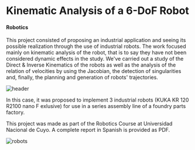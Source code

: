 # Kinematic Analysis of a 6-DoF Robot
#### Robotics
This project consisted of proposing an industrial application and seeing its possible realization through the use of industrial robots. The work focused mainly on kinematic analysis of the robot, that is to say they have not been considered dynamic effects in the study. We've carried out a study of the Direct & Inverse Kinematics of the robots as well as the analysis of the relation of velocities by using the Jacobian, the detection of singularities and, finally, the planning and generation of robots' trajectories.

![header](https://github.com/Aguscorazza/projects/assets/52639694/e40980b6-bfb0-4cb7-81e8-508cc1b7f48e)

In this case, it was proposed to implement 3 industrial robots (KUKA KR 120 R2100 nano F exlusive) for use in a series assembly line of a foundry parts factory.

This project was made as part of the Robotics Course at Universidad Nacional de Cuyo. A complete report in Spanish is provided as PDF. 

![robots](https://github.com/Aguscorazza/projects/assets/52639694/676352fe-3727-47bb-b3ab-436b0c8ddea8)
